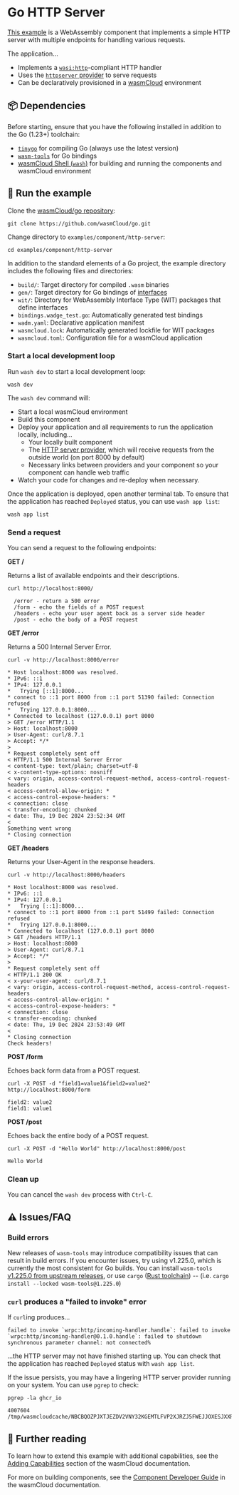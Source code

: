 # Go HTTP Server

[This example](https://github.com/wasmCloud/go/tree/main/examples/component/http-server) is a
WebAssembly component that implements a simple HTTP server with multiple endpoints for handling various requests.

The application...

- Implements a [`wasi:http`][wasi-http]-compliant HTTP handler
- Uses the [`httpserver` provider][httpserver-provider] to serve requests
- Can be declaratively provisioned in a [wasmCloud][wasmCloud] environment

[wasi-http]: https://github.com/WebAssembly/wasi-http
[httpserver-provider]: https://github.com/wasmCloud/wasmCloud/tree/main/crates/provider-http-server
[wasmCloud]: https://wasmcloud.com/docs/intro
[tinygo]: https://tinygo.org/getting-started/install/
[wash]:  https://wasmcloud.com/docs/ecosystem/wash/
[wasm-tools]: https://github.com/bytecodealliance/wasm-tools#installation

## 📦 Dependencies

Before starting, ensure that you have the following installed in addition to the Go (1.23+) toolchain:

- [`tinygo`](https://tinygo.org/getting-started/install/) for compiling Go (always use the latest version)
- [`wasm-tools`](https://github.com/bytecodealliance/wasm-tools#installation) for Go bindings
- [wasmCloud Shell (`wash`)](https://wasmcloud.com/docs/installation) for building and running the components and wasmCloud environment

## 👟 Run the example

Clone the [wasmCloud/go repository](https://github.com/wasmcloud/go): 

```shell
git clone https://github.com/wasmCloud/go.git
```

Change directory to `examples/component/http-server`:

```shell
cd examples/component/http-server
```

In addition to the standard elements of a Go project, the example directory includes the following files and directories:

- `build/`: Target directory for compiled `.wasm` binaries
- `gen/`: Target directory for Go bindings of [interfaces](https://wasmcloud.com/docs/concepts/interfaces)
- `wit/`: Directory for WebAssembly Interface Type (WIT) packages that define interfaces
- `bindings.wadge_test.go`: Automatically generated test bindings
- `wadm.yaml`: Declarative application manifest
- `wasmcloud.lock`: Automatically generated lockfile for WIT packages
- `wasmcloud.toml`: Configuration file for a wasmCloud application

### Start a local development loop

Run `wash dev` to start a local development loop:

```shell
wash dev
```

The `wash dev` command will:

- Start a local wasmCloud environment
- Build this component
- Deploy your application and all requirements to run the application locally, including...
  - Your locally built component
  - The [HTTP server provider][httpserver-provider], which will receive requests from the outside world
    (on port 8000 by default)
  - Necessary links between providers and your component so your component can handle web traffic
- Watch your code for changes and re-deploy when necessary.

Once the application is deployed, open another terminal tab. To ensure that the application has reached `Deployed` status, you can use `wash app list`:

```shell
wash app list
```

### Send a request

You can send a request to the following endpoints:

**GET /**

Returns a list of available endpoints and their descriptions.

```shell
curl http://localhost:8000/
```
```text
  /error - return a 500 error
  /form - echo the fields of a POST request
  /headers - echo your user agent back as a server side header
  /post - echo the body of a POST request
```

**GET /error**

Returns a 500 Internal Server Error.

```shell
curl -v http://localhost:8000/error
```
```text
* Host localhost:8000 was resolved.
* IPv6: ::1
* IPv4: 127.0.0.1
*   Trying [::1]:8000...
* connect to ::1 port 8000 from ::1 port 51390 failed: Connection refused
*   Trying 127.0.0.1:8000...
* Connected to localhost (127.0.0.1) port 8000
> GET /error HTTP/1.1
> Host: localhost:8000
> User-Agent: curl/8.7.1
> Accept: */*
> 
* Request completely sent off
< HTTP/1.1 500 Internal Server Error
< content-type: text/plain; charset=utf-8
< x-content-type-options: nosniff
< vary: origin, access-control-request-method, access-control-request-headers
< access-control-allow-origin: *
< access-control-expose-headers: *
< connection: close
< transfer-encoding: chunked
< date: Thu, 19 Dec 2024 23:52:34 GMT
< 
Something went wrong
* Closing connection
```

**GET /headers**

Returns your User-Agent in the response headers.

```shell
curl -v http://localhost:8000/headers
```
```text
* Host localhost:8000 was resolved.
* IPv6: ::1
* IPv4: 127.0.0.1
*   Trying [::1]:8000...
* connect to ::1 port 8000 from ::1 port 51499 failed: Connection refused
*   Trying 127.0.0.1:8000...
* Connected to localhost (127.0.0.1) port 8000
> GET /headers HTTP/1.1
> Host: localhost:8000
> User-Agent: curl/8.7.1
> Accept: */*
> 
* Request completely sent off
< HTTP/1.1 200 OK
< x-your-user-agent: curl/8.7.1
< vary: origin, access-control-request-method, access-control-request-headers
< access-control-allow-origin: *
< access-control-expose-headers: *
< connection: close
< transfer-encoding: chunked
< date: Thu, 19 Dec 2024 23:53:49 GMT
< 
* Closing connection
Check headers!
```

**POST /form**

Echoes back form data from a POST request.

```shell
curl -X POST -d "field1=value1&field2=value2" http://localhost:8000/form
```
```text
field2: value2
field1: value1
```

**POST /post**

Echoes back the entire body of a POST request.

```shell
curl -X POST -d "Hello World" http://localhost:8000/post
```
```text
Hello World
```

### Clean up

You can cancel the `wash dev` process with `Ctrl-C`.

## ⚠️ Issues/FAQ

### Build errors

New releases of `wasm-tools` may introduce compatibility issues that can result in build errors. If you encounter issues, try using v1.225.0, which is currently the most consistent for Go builds. You can install `wasm-tools` [v1.225.0 from upstream releases](https://github.com/bytecodealliance/wasm-tools/releases/tag/v1.225.0), or use `cargo` ([Rust toolchain](https://doc.rust-lang.org/cargo/getting-started/installation.html)) -- (i.e. `cargo install --locked wasm-tools@1.225.0`)

### `curl` produces a "failed to invoke" error

If `curl`ing produces...

```text
failed to invoke `wrpc:http/incoming-handler.handle`: failed to invoke `wrpc:http/incoming-handler@0.1.0.handle`: failed to shutdown synchronous parameter channel: not connected%
```

...the HTTP server may not have finished starting up. You can check that the application has reached `Deployed` status with `wash app list`. 

If the issue persists, you may have a lingering HTTP server provider running on your system. You can use `pgrep` to check:

```shell
pgrep -la ghcr_io
```
```text
4007604 /tmp/wasmcloudcache/NBCBQOZPJXTJEZDV2VNY32KGEMTLFVP2XJRZJ5FWEJJOXESJXXR2RO46/ghcr_io_wasmcloud_http_server_0_23_1
```

## 📖 Further reading

To learn how to extend this example with additional capabilities, see the [Adding Capabilities](https://wasmcloud.com/docs/tour/adding-capabilities?lang=rust) section of the wasmCloud documentation.

For more on building components, see the [Component Developer Guide](https://wasmcloud.com/docs/developer/components/) in the wasmCloud documentation. 
